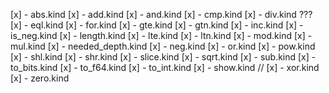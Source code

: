 [x] - abs.kind
[x] - add.kind
[x] - and.kind
[x] - cmp.kind
[x] - div.kind ???
[x] - eql.kind
[x] - for.kind
[x] - gte.kind
[x] - gtn.kind
[x] - inc.kind
[x] - is_neg.kind
[x] - length.kind
[x] - lte.kind
[x] - ltn.kind
[x] - mod.kind
[x] - mul.kind
[x] - needed_depth.kind
[x] - neg.kind
[x] - or.kind
[x] - pow.kind
[x] - shl.kind
[x] - shr.kind
[x] - slice.kind
[x] - sqrt.kind
[x] - sub.kind
[x] - to_bits.kind
[x] - to_f64.kind
[x] - to_int.kind
[x] - show.kind //
[x] - xor.kind
[x] - zero.kind
